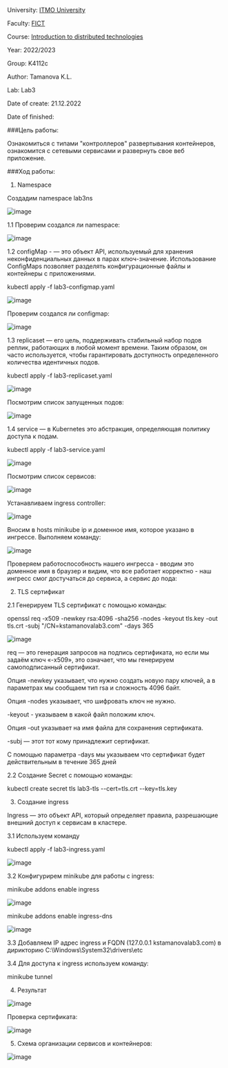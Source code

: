 University: [ITMO University](https://itmo.ru/ru/)

Faculty: [FICT](https://fict.itmo.ru)

Course: [Introduction to distributed technologies](https://github.com/itmo-ict-faculty/introduction-to-distributed-technologies)

Year: 2022/2023

Group: K4112c

Author: Tamanova K.L.

Lab: Lab3

Date of create: 21.12.2022

Date of finished: 

###Цель работы:

Ознакомиться с типами "контроллеров" развертывания контейнеров, ознакомится с сетевыми сервисами и развернуть свое веб приложение.

###Ход работы:

1. Namespace

Создадим namespace lab3ns

![image](https://user-images.githubusercontent.com/107037214/208969730-5c32e145-dd0d-48d0-a3e2-9f3a6ff3fa41.png)

1.1 Проверим создался ли namespace:

![image](https://user-images.githubusercontent.com/107037214/208969509-a119d668-53ad-49af-b2e4-77ebe0c62f7d.png)

1.2 configMap - — это объект API, используемый для хранения неконфиденциальных данных в парах ключ-значение.
Использование ConfigMaps позволяет разделять конфигурационные файлы и контейнеры с приложениями.

kubectl apply -f lab3-configmap.yaml

![image](https://user-images.githubusercontent.com/107037214/208969954-a460abc9-0078-4753-9f4c-92f7671416b3.png)

Проверим создался ли configmap:

![image](https://user-images.githubusercontent.com/107037214/208972228-22ddf895-9a06-4f9a-aae0-2e4d67d972ce.png)

1.3 replicaset — его цель, поддерживать стабильный набор подов реплик, работающих в любой момент времени. Таким образом, он часто используется, чтобы гарантировать доступность определенного количества идентичных подов.

kubectl apply -f lab3-replicaset.yaml

![image](https://user-images.githubusercontent.com/107037214/208970092-29a53cc2-2c7d-4193-bfae-fd47aacff2d6.png)

Посмотрим список запущенных подов:

![image](https://user-images.githubusercontent.com/107037214/208972749-3808a208-8c06-45ed-877f-557920fca7dd.png)

1.4 service — в Kubernetes это абстракция, определяющая политику доступа к подам.

kubectl apply -f lab3-service.yaml

![image](https://user-images.githubusercontent.com/107037214/208970132-0c928d68-e0dd-4d03-8ec3-b8b513b30629.png)

Посмотрим список сервисов:

![image](https://user-images.githubusercontent.com/107037214/208972978-08ccc5e0-4ef6-4b4f-80f9-1dbd548eea87.png)

Устанавливаем ingress controller:

![image](https://user-images.githubusercontent.com/107037214/208973992-ea297d56-f1a0-4f9a-a5da-b3a6caa3b6bf.png)

Вносим в hosts minikube ip и доменное имя, которое указано в ингрессе. Выполняем команду:

![image](https://user-images.githubusercontent.com/107037214/208974135-c1718a17-9e74-4776-9e35-c720275744b1.png)

Проверяем работоспособность нашего ингресса - вводим это доменное имя в браузер и видим, что все работает корректно - наш ингресс смог достучаться до сервиса, а сервис до пода:



2. TLS сертификат

2.1 Генерируем TLS сертификат с помощью команды:

openssl req -x509 -newkey rsa:4096 -sha256 -nodes -keyout tls.key -out tls.crt -subj "/CN=kstamanovalab3.com" -days 365

![image](https://user-images.githubusercontent.com/107037214/208959628-61a78802-bafa-4ce6-9901-872805df7a09.png)

req — это генерация запросов на подпись сертификата, но если мы задаём ключ «-x509», это означает, что мы генерируем самоподписанный сертификат.

Опция -newkey указывает, что нужно создать новую пару ключей, а в параметрах мы сообщаем тип rsa и сложность 4096 байт.

Опция -nodes указывает, что шифровать ключ не нужно.

-keyout - указываем в какой файл положим ключ.

Опция -out указывает на имя файла для сохранения сертификата.

-subj — этот тот кому принадлежит сертификат.

С помощью параметра -days мы указываем что сертификат будет действительным в течение 365 дней

2.2 Создание Secret с помощью команды:

kubectl create secret tls lab3-tls --cert=tls.crt --key=tls.key

3. Создание ingress

Ingress — это объект API, который определяет правила, разрешающие внешний доступ к сервисам в кластере.

3.1 Используем команду

kubectl apply -f lab3-ingress.yaml

![image](https://user-images.githubusercontent.com/107037214/208959193-351adc2a-0b21-4e27-aff4-b33efb313aa1.png)

3.2 Конфигурирем minikube для работы с ingress:

minikube addons enable ingress

![image](https://user-images.githubusercontent.com/107037214/208960644-0042338f-c9d3-48ce-a008-72d72752434b.png)

minikube addons enable ingress-dns

![image](https://user-images.githubusercontent.com/107037214/208960794-6936599a-2175-4f55-9bd8-fd7af683a5a5.png)

3.3 Добавляем IP адрес ingress и FQDN (127.0.0.1 kstamanovalab3.com) в дирикторию C:\Windows\System32\drivers\etc

3.4 Для доступа к ingress используем команду:

minikube tunnel

4. Результат

![image](https://user-images.githubusercontent.com/107037214/209481893-266e329d-ecd0-46fb-b590-ad070583c998.png)

Проверка сертификата:

![image](https://user-images.githubusercontent.com/107037214/209481638-8be2bf4b-55bf-45f4-8546-fbd83f0d7d58.png)

5. Схема организации сервисов и контейнеров:

![image](https://user-images.githubusercontent.com/107037214/209482013-b11b8052-7158-44f2-97dc-e509f2df227d.png)
